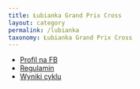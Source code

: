 ```yaml
---
title: Łubianka Grand Prix Cross
layout: category
permalink: /lubianka
taxonomy: Łubianka Grand Prix Cross
---
```


* [Profil na FB](https://www.facebook.com/lubiankagrandprixcross)
* [Regulamin](http://gpclubianka.pl/wp-content/uploads/2024/12/GPC-regulamin-22.12.2025.pdf)
* [Wyniki cyklu](http://gpclubianka.pl/klasyfikacje/)
